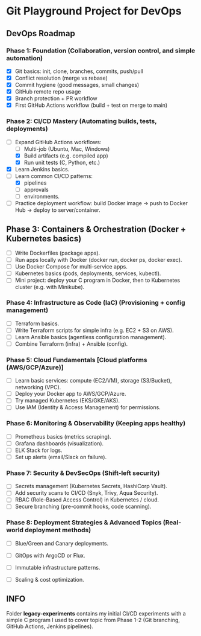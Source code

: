 # Git Playground Project for DevOps

## DevOps Roadmap
### Phase 1: Foundation (Collaboration, version control, and simple automation)
- [x] Git basics: init, clone, branches, commits, push/pull
- [x] Conflict resolution (merge vs rebase)
- [x] Commit hygiene (good messages, small changes)
- [x] GitHub remote repo usage
- [x] Branch protection + PR workflow
- [x] First GitHub Actions workflow (build + test on merge to main)

### Phase 2: CI/CD Mastery (Automating builds, tests, deployments)
- [ ] Expand GitHub Actions workflows:
    - [ ] Multi-job (Ubuntu, Mac, Windows)
    - [x] Build artifacts (e.g. compiled app)
    - [x] Run unit tests (C, Python, etc.)
- [x] Learn Jenkins basics.
- [ ] Learn common CI/CD patterns: 
    - [x] pipelines 
    - [ ] approvals
    - [ ] environments.
- [ ] Practice deployment workflow: build Docker image → push to Docker Hub → deploy to server/container.

## Phase 3: Containers & Orchestration (Docker + Kubernetes basics)
- [ ] Write Dockerfiles (package apps).
- [ ] Run apps locally with Docker (docker run, docker ps, docker exec).
- [ ] Use Docker Compose for multi-service apps.
- [ ] Kubernetes basics (pods, deployments, services, kubectl).
- [ ] Mini project: deploy your C program in Docker, then to Kubernetes cluster (e.g. with Minikube).

### Phase 4: Infrastructure as Code (IaC) (Provisioning + config management)
- [ ] Terraform basics.
- [ ] Write Terraform scripts for simple infra (e.g. EC2 + S3 on AWS).
- [ ] Learn Ansible basics (agentless configuration management).
- [ ] Combine Terraform (infra) + Ansible (config).

### Phase 5: Cloud Fundamentals [Cloud platforms (AWS/GCP/Azure)]
- [ ] Learn basic services: compute (EC2/VM), storage (S3/Bucket), networking (VPC).
- [ ] Deploy your Docker app to AWS/GCP/Azure.
- [ ] Try managed Kubernetes (EKS/GKE/AKS).
- [ ] Use IAM (Identity & Access Management) for permissions.

### Phase 6: Monitoring & Observability (Keeping apps healthy)
- [ ] Prometheus basics (metrics scraping).
- [ ] Grafana dashboards (visualization).
- [ ] ELK Stack for logs.
- [ ] Set up alerts (email/Slack on failure).

### Phase 7: Security & DevSecOps (Shift-left security)
- [ ] Secrets management (Kubernetes Secrets, HashiCorp Vault).
- [ ] Add security scans to CI/CD (Snyk, Trivy, Aqua Security).
- [ ] RBAC (Role-Based Access Control) in Kubernetes / cloud.
- [ ] Secure branching (pre-commit hooks, code scanning).

### Phase 8: Deployment Strategies & Advanced Topics (Real-world deployment methods)
- [ ] Blue/Green and Canary deployments.
- [ ] GitOps with ArgoCD or Flux.
- [ ] Immutable infrastructure patterns.
- [ ] Scaling & cost optimization.


## INFO
Folder **legacy-experiments** contains my initial CI/CD experiments with a simple C program I used to cover topic from Phase 1-2 (Git branching, GitHub Actions, Jenkins pipelines). 
